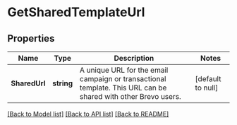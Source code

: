 # GetSharedTemplateUrl

## Properties
Name | Type | Description | Notes
------------ | ------------- | ------------- | -------------
**SharedUrl** | **string** | A unique URL for the email campaign or transactional template. This URL can be shared with other Brevo users. | [default to null]

[[Back to Model list]](../README.md#documentation-for-models) [[Back to API list]](../README.md#documentation-for-api-endpoints) [[Back to README]](../README.md)


